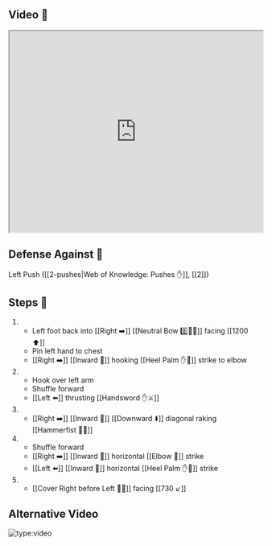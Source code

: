 ## Video 🎥

<iframe src="https://www.youtube.com/embed/Y_ZwHln0gpg" width="100%" height="400"></iframe>

## Defense Against 🤺

Left Push ([[2-pushes|Web of Knowledge: Pushes ✋]], [[2]])

## Steps 👣

1. - Left foot back into [[Right ➡️]] [[Neutral Bow 0️⃣🧍‍♂️]] facing [[1200 ⬆️]] 
    - Pin left hand to chest 
    - [[Right ➡️]] [[Inward 🔽]] hooking [[Heel Palm ✋🌴]] strike to elbow
2. - Hook over left arm
    - Shuffle forward
    - [[Left ⬅️]] thrusting [[Handsword ✋⚔️]]
3. - [[Right ➡️]] [[Inward 🔽]] [[Downward ⬇️]] diagonal raking [[Hammerfist 🔨✊]]
4. - Shuffle forward
    - [[Right ➡️]] [[Inward 🔽]] horizontal [[Elbow 💪]] strike
    - [[Left ⬅️]] [[Inward 🔽]] horizontal [[Heel Palm ✋🌴]] strike
5. - [[Cover Right before Left 🦶🔄]] facing [[730 ↙️]]

## Alternative Video

![type:video](https://www.youtube.com/embed/IXZ6kr4VHQw?start=368&end=385)
